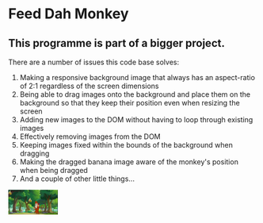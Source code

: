 <h1>Feed Dah Monkey</h1>
<h2>This programme is part of a bigger project.</h2>
<p>There are a number of issues this code base solves:</p>
<ol>
  <li>Making a responsive background image that always has an aspect-ratio of 2:1 regardless of the screen dimensions</li>
  <li>Being able to drag images onto the background and place them on the background so that they keep their position even when resizing the screen</li>
  <li>Adding new images to the DOM without having to loop through existing images</li>
  <li>Effectively removing images from the DOM</li>
  <li>Keeping images fixed within the bounds of the background when dragging</li>
  <li>Making the dragged banana image aware of the monkey's position when being dragged</li>
  <li>And a couple of other little things...</li>
</ol>
<img src="readme.jpg" alt="monkey" width="100vw" height="auto">
